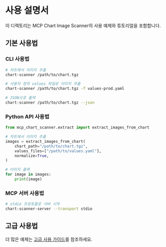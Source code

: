 # 사용 설명서

이 디렉토리는 MCP Chart Image Scanner의 사용 예제와 튜토리얼을 포함합니다.

## 기본 사용법

### CLI 사용법

```bash
# 차트에서 이미지 추출
chart-scanner /path/to/chart.tgz

# 사용자 정의 values 파일로 이미지 추출
chart-scanner /path/to/chart.tgz -f values-prod.yaml

# JSON으로 출력
chart-scanner /path/to/chart.tgz --json
```

### Python API 사용법

```python
from mcp_chart_scanner.extract import extract_images_from_chart

# 차트에서 이미지 추출
images = extract_images_from_chart(
    chart_path="/path/to/chart.tgz",
    values_files=["/path/to/values.yaml"],
    normalize=True,
)

# 이미지 출력
for image in images:
    print(image)
```

### MCP 서버 사용법

```bash
# stdio 프로토콜로 서버 시작
chart-scanner-server --transport stdio
```

## 고급 사용법

더 많은 예제는 [고급 사용 가이드](./advanced.md)를 참조하세요.
